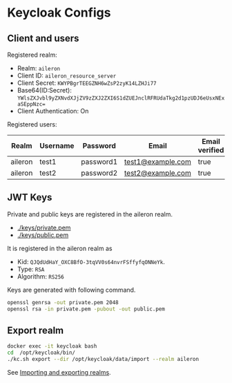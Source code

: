 # Keycloak Configs

## Client and users

Registered realm:

- Realm: `aileron`
- Client ID: `aileron_resource_server`
- Client Secret: `KWYPBgrTEEGZNH6wZsP2zyK14LZHJi77`
- Base64(ID:Secret): `YWlsZXJvbl9yZXNvdXJjZV9zZXJ2ZXI6S1dZUEJnclRFRUdaTkg2d1pzUDJ6eUsxNExaSEppNzc=`
- Client Authentication: On

Registered users:

| Realm | Username | Password | Email | Email verified | Temporal password | First name | Last name |
| - | - | - | - | - | - | - | - |
| aileron | test1 | password1 | <test1@example.com> | true | false | foo1 | bar1 |
| aileron | test2 | password2 | <test2@example.com> | true | true | foo2 | bar2 |

## JWT Keys

Private and public keys are registered in the aileron realm.

- [./keys/private.pem](./keys/private.pem)
- [./keys/public.pem](./keys/public.pem)

It is registered in the aileron realm as

- Kid: `QJQdUdHaY_OXC8BfO-3tqVV0s64nvrFSffyfqONNeYk`.
- Type: `RSA`
- Algorithm: `RS256`

Keys are generated with following command.

```bash
openssl genrsa -out private.pem 2048
openssl rsa -in private.pem -pubout -out public.pem
```

## Export realm

```bash
docker exec -it keycloak bash
cd  /opt/keycloak/bin/
./kc.sh export --dir /opt/keycloak/data/import --realm aileron
```

See [Importing and exporting realms](https://www.keycloak.org/server/importExport).
